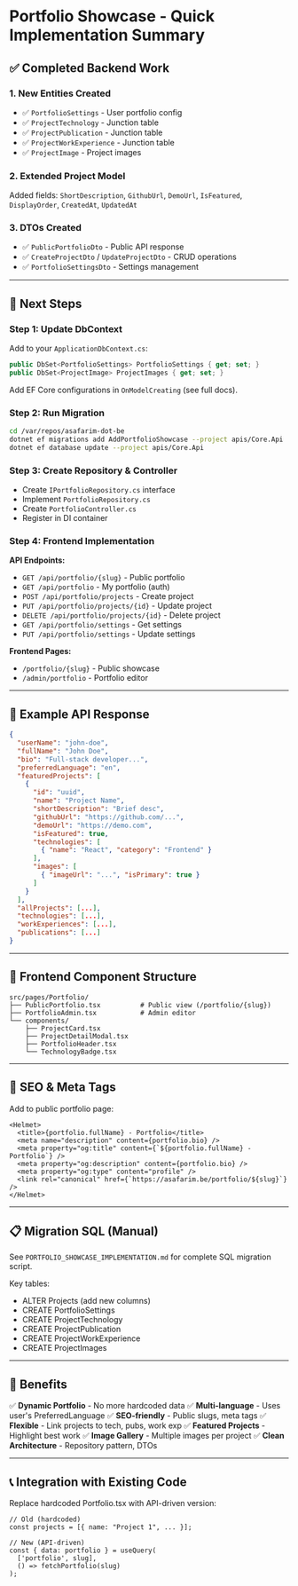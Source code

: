 # Portfolio Showcase - Quick Implementation Summary

## ✅ Completed Backend Work

### 1. **New Entities Created**
- ✅ `PortfolioSettings` - User portfolio config
- ✅ `ProjectTechnology` - Junction table
- ✅ `ProjectPublication` - Junction table  
- ✅ `ProjectWorkExperience` - Junction table
- ✅ `ProjectImage` - Project images

### 2. **Extended Project Model**
Added fields: `ShortDescription`, `GithubUrl`, `DemoUrl`, `IsFeatured`, `DisplayOrder`, `CreatedAt`, `UpdatedAt`

### 3. **DTOs Created**
- ✅ `PublicPortfolioDto` - Public API response
- ✅ `CreateProjectDto` / `UpdateProjectDto` - CRUD operations
- ✅ `PortfolioSettingsDto` - Settings management

---

## 🔧 Next Steps

### Step 1: Update DbContext
Add to your `ApplicationDbContext.cs`:

```csharp
public DbSet<PortfolioSettings> PortfolioSettings { get; set; }
public DbSet<ProjectImage> ProjectImages { get; set; }
```

Add EF Core configurations in `OnModelCreating` (see full docs).

### Step 2: Run Migration

```bash
cd /var/repos/asafarim-dot-be
dotnet ef migrations add AddPortfolioShowcase --project apis/Core.Api
dotnet ef database update --project apis/Core.Api
```

### Step 3: Create Repository & Controller
- Create `IPortfolioRepository.cs` interface
- Implement `PortfolioRepository.cs`
- Create `PortfolioController.cs`
- Register in DI container

### Step 4: Frontend Implementation

**API Endpoints:**
- `GET /api/portfolio/{slug}` - Public portfolio
- `GET /api/portfolio` - My portfolio (auth)
- `POST /api/portfolio/projects` - Create project
- `PUT /api/portfolio/projects/{id}` - Update project
- `DELETE /api/portfolio/projects/{id}` - Delete project
- `GET /api/portfolio/settings` - Get settings
- `PUT /api/portfolio/settings` - Update settings

**Frontend Pages:**
- `/portfolio/{slug}` - Public showcase
- `/admin/portfolio` - Portfolio editor

---

## 📝 Example API Response

```json
{
  "userName": "john-doe",
  "fullName": "John Doe",
  "bio": "Full-stack developer...",
  "preferredLanguage": "en",
  "featuredProjects": [
    {
      "id": "uuid",
      "name": "Project Name",
      "shortDescription": "Brief desc",
      "githubUrl": "https://github.com/...",
      "demoUrl": "https://demo.com",
      "isFeatured": true,
      "technologies": [
        { "name": "React", "category": "Frontend" }
      ],
      "images": [
        { "imageUrl": "...", "isPrimary": true }
      ]
    }
  ],
  "allProjects": [...],
  "technologies": [...],
  "workExperiences": [...],
  "publications": [...]
}
```

---

## 🎨 Frontend Component Structure

```
src/pages/Portfolio/
├── PublicPortfolio.tsx          # Public view (/portfolio/{slug})
├── PortfolioAdmin.tsx           # Admin editor
└── components/
    ├── ProjectCard.tsx
    ├── ProjectDetailModal.tsx
    ├── PortfolioHeader.tsx
    └── TechnologyBadge.tsx
```

---

## 🔐 SEO & Meta Tags

Add to public portfolio page:

```tsx
<Helmet>
  <title>{portfolio.fullName} - Portfolio</title>
  <meta name="description" content={portfolio.bio} />
  <meta property="og:title" content={`${portfolio.fullName} - Portfolio`} />
  <meta property="og:description" content={portfolio.bio} />
  <meta property="og:type" content="profile" />
  <link rel="canonical" href={`https://asafarim.be/portfolio/${slug}`} />
</Helmet>
```

---

## 📋 Migration SQL (Manual)

See `PORTFOLIO_SHOWCASE_IMPLEMENTATION.md` for complete SQL migration script.

Key tables:
- ALTER Projects (add new columns)
- CREATE PortfolioSettings
- CREATE ProjectTechnology
- CREATE ProjectPublication
- CREATE ProjectWorkExperience
- CREATE ProjectImages

---

## 🚀 Benefits

✅ **Dynamic Portfolio** - No more hardcoded data
✅ **Multi-language** - Uses user's PreferredLanguage
✅ **SEO-friendly** - Public slugs, meta tags
✅ **Flexible** - Link projects to tech, pubs, work exp
✅ **Featured Projects** - Highlight best work
✅ **Image Gallery** - Multiple images per project
✅ **Clean Architecture** - Repository pattern, DTOs

---

## 📞 Integration with Existing Code

Replace hardcoded Portfolio.tsx with API-driven version:

```tsx
// Old (hardcoded)
const projects = [{ name: "Project 1", ... }];

// New (API-driven)
const { data: portfolio } = useQuery(
  ['portfolio', slug],
  () => fetchPortfolio(slug)
);
```
